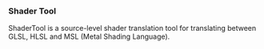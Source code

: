 ### Shader Tool

ShaderTool is a source-level shader translation tool for translating between
GLSL, HLSL and MSL (Metal Shading Language).
